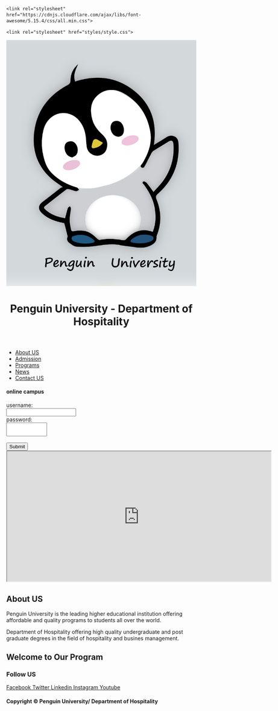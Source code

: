 <html lang="en">
 
<head>
  <meta charset="UTF-8">
  <meta name="viewport" content="width=device-width, initial-scale=1.0">
  <title>Hospitality Department/Penguin University | HOME</title>
    <link rel="shortcut icon" type="images" href="images/logo.png">
 
  <!-- font awesome cdn link  -->
    <link rel="stylesheet" href="https://cdnjs.cloudflare.com/ajax/libs/font-awesome/5.15.4/css/all.min.css">
 <!-- custom css file link  -->
    <link rel="stylesheet" href="styles/style.css">
 
</head>
 
<body>
 
<div class="container">
<header>
  <img class="smaller-image" src="images/logo.png" alt="">
 <h1>Penguin University - Department of Hospitality </h1>
</header>
 
 <nav>
 <ul>
 <li><a href="#">About US</a></li>
 <li><a href="#">Admission</a></li>
 <li><a href="#">Programs</a></li>
 <li><a href="#">News</a></li>
 <li><a href="#">Contact US</a></li>
 </ul>
 
 <h4>online campus</h4>

<form action="/action_page.php">
  <label for="uname">username:</label><br>
  <input type="text" id="uname" name="uname" value=" "><br>
  <label for="password">password:</label><br>
  <input style="height:30px; width: 100px;" type="text" id="password" name="password" value=" "><br><br>
  <input type="submit" value="Submit">
</form>
 
</nav>
 


 
<article>
 <iframe width="700" height="345" src="https://www.youtube.com/embed/ijmgS6L6bt4" title="Introduction to Hospitality">
</iframe>
 </article>
<article>
 <h2>About US</h2>
 <p>Penguin University is the leading higher educational institution offering affordable and quality programs to students all over the world. </p>
 <p>Department of Hospitality offering high quality undergraduate and post graduate degrees in the field of hospitality and busines management. </p> 
</article>
 
<article>
 <h2>Welcome to Our Program</h2>
 <div class="slider">
 </div>
 </article>
     
 
<footer> 
 <h3>Follow US</h3>
                <a href="https://www.facebook.com"> <i class="fab fa-facebook-f"></i> Facebook </a>
                <a href="https://www.twitter.com"> <i class="fab fa-twitter"></i> Twitter </a>
                <a href="https://www.linkedin.com"> <i class="fab fa-linkedin"></i> Linkedin </a>
                <a href="https://www.instagram.com"> <i class="fab fa-instagram"></i> Instagram </a>
                <a href="https://www.youtube.com"> <i class="fab fa-youtube"></i> Youtube </a>
 </footer>
 
 <h4> Copyright &copy; Penguin University/ Department of Hospitality </h4>
 
 </div>
 </body></html>


